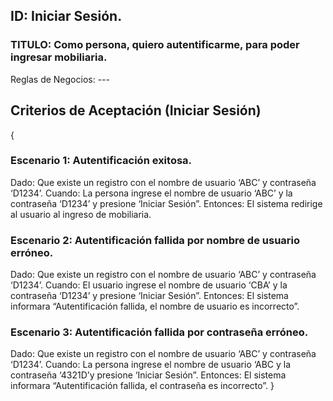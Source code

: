 ## ID: Iniciar Sesión.
### TITULO: Como persona, quiero autentificarme, para poder ingresar mobiliaria.
Reglas de Negocios: ---

## Criterios de Aceptación (Iniciar Sesión)
{
### Escenario 1: Autentificación exitosa.
Dado: Que existe un registro con el nombre de usuario ‘ABC’ y contraseña ‘D1234’.
Cuando: La persona ingrese el nombre de usuario ‘ABC’ y la contraseña ‘D1234’ y presione ‘Iniciar Sesión”.
Entonces: El sistema redirige al usuario al ingreso de mobiliaria.

### Escenario 2: Autentificación fallida por nombre de usuario erróneo.
Dado: Que existe un registro con el nombre de usuario ‘ABC’ y contraseña ‘D1234’.
Cuando: El usuario ingrese el nombre de usuario ‘CBA’ y la contraseña ‘D1234’ y presione ‘Iniciar Sesión”.
Entonces: El sistema informara “Autentificación fallida, el nombre de usuario es incorrecto”.

### Escenario 3: Autentificación fallida por contraseña erróneo.
Dado: Que existe un registro con el nombre de usuario ‘ABC’ y contraseña ‘D1234’.
Cuando: La persona ingrese el nombre de usuario ‘ABC y la contraseña ‘4321D’y presione ‘Iniciar Sesión”.
Entonces: El sistema informara “Autentificación fallida, el contraseña es incorrecto”.
}